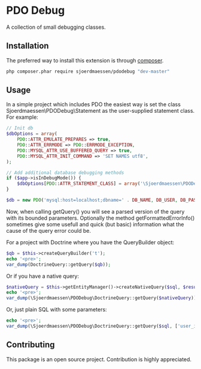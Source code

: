 # PDO Debug
A collection of small debugging classes.

Installation
------------
The preferred way to install this extension is through [composer](http://getcomposer.org/download/).

```bash
php composer.phar require sjoerdmaessen/pdodebug "dev-master"
```

Usage
------------
In a simple project which includes PDO the easiest way is set the class Sjoerdmaessen\PDODebug\Statement as the user-supplied statement class. For example:

```php
// Init db
$dbOptions = array(
	PDO::ATTR_EMULATE_PREPARES => true,
	PDO::ATTR_ERRMODE => PDO::ERRMODE_EXCEPTION,
	PDO::MYSQL_ATTR_USE_BUFFERED_QUERY => true,
	PDO::MYSQL_ATTR_INIT_COMMAND => 'SET NAMES utf8',
);

// Add additional database debugging methods
if ($app->isInDebugMode()) {
	$dbOptions[PDO::ATTR_STATEMENT_CLASS] = array('\Sjoerdmaessen\PDODebug\Statement', array());
}

$db = new PDO('mysql:host=localhost;dbname=' . DB_NAME, DB_USER, DB_PASSWORD, $dbOptions);
```

Now, when calling getQuery() you will see a parsed version of the query with its bounded parameters. Optionally the method getFormattedErrorInfo() sometimes give some usefull and quick (but basic) information what the cause of the query error could be.

For a project with Doctrine where you have the QueryBuilder object:

```php
$qb = $this->createQueryBuilder('t');
echo '<pre>';
var_dump(DoctrineQuery::getQuery($qb));
```

Or if you have a native query:

```php
$nativeQuery = $this->getEntityManager()->createNativeQuery($sql, $result)->setParameter('user_id', $user->getId());
echo '<pre>';
var_dump(\Sjoerdmaessen\PDODebug\DoctrineQuery::getQuery($nativeQuery));
```

Or, just plain SQL with some parameters:

```php
echo '<pre>';
var_dump(\Sjoerdmaessen\PDODebug\DoctrineQuery::getQuery($sql, ['user_id' => $user->getId()]));
```

Contributing
------------

This package is an open source project. Contribution is highly appreciated.
